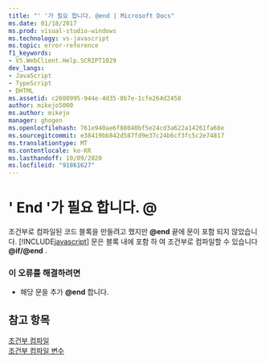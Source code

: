 ```yaml
---
title: "' '가 필요 합니다. @end | Microsoft Docs"
ms.date: 01/18/2017
ms.prod: visual-studio-windows
ms.technology: vs-javascript
ms.topic: error-reference
f1_keywords:
- VS.WebClient.Help.SCRIPT1029
dev_langs:
- JavaScript
- TypeScript
- DHTML
ms.assetid: c2608995-944e-4d35-8b7e-1cfe264d2458
author: mikejo5000
ms.author: mikejo
manager: ghogen
ms.openlocfilehash: 761e940ae6f88040bf5e24cd3a622a14261fa68e
ms.sourcegitcommit: e38419bb842d587fd9e37c24b6cf3fc5c2e74817
ms.translationtype: MT
ms.contentlocale: ko-KR
ms.lasthandoff: 10/09/2020
ms.locfileid: "91861627"
---
```

# <a name="expected-end"></a>' End '가 필요 합니다. \@
조건부로 컴파일된 코드 블록을 만들려고 했지만 <strong>@end</strong> 끝에 문이 포함 되지 않았습니다. [!INCLUDE[javascript](../../javascript/includes/javascript-md.md)] 문은 블록 내에 포함 하 여 조건부로 컴파일할 수 있습니다 <strong>@if/@end</strong> .  
  
### <a name="to-correct-this-error"></a>이 오류를 해결하려면  
  
- 해당 문을 추가 <strong>@end</strong> 합니다.  
  
## <a name="see-also"></a>참고 항목  
 [조건부 컴파일](/previous-versions/windows/internet-explorer/ie-developer/scripting-articles/121hztk3(v=vs.84))   
 [조건부 컴파일 변수](/previous-versions/windows/internet-explorer/ie-developer/scripting-articles/s59bkzce(v=vs.84))